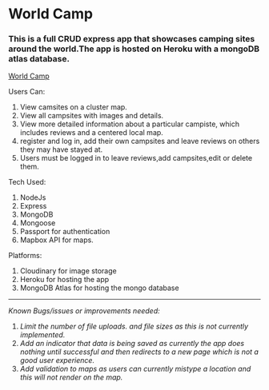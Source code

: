 # World Camp


### This is a full CRUD express app that showcases camping sites around the world.The app is hosted on Heroku with a mongoDB atlas database.
[World Camp](https://secret-springs-92057.herokuapp.com/)



Users Can:

1. View camsites on a cluster map.
2. View all campsites with images and details.
3. View more detailed information about a particular campiste, which includes reviews and a centered local map.
4. register and log in, add their own campsites and leave reviews on others they may have stayed at.
5. Users must be logged in to leave reviews,add campsites,edit or delete them.



Tech Used:
1. NodeJs
2. Express
3. MongoDB
4. Mongoose
5. Passport for authentication
6. Mapbox API for maps.


Platforms:
1. Cloudinary for image storage
2. Heroku for hosting the app
3. MongoDB Atlas for hosting the mongo database




---

*Known Bugs/issues or improvements needed:*
1. *Limit the number of file uploads. and file sizes as this is not currently implemented.*
2. *Add an indicator that data is being saved as currently the app does nothing until successful and then redirects to a new page which is not a good user experience.*
3. *Add validation to maps as users can currently mistype a location and this will not render on the map.*
